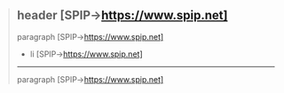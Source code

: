 > header [SPIP->https://www.spip.net]
> ------
>
> paragraph [SPIP->https://www.spip.net]
>
> - li [SPIP->https://www.spip.net]
>
> ---
>
> paragraph [SPIP->https://www.spip.net]